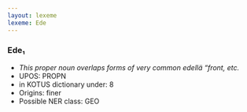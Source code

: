 ```yaml
---
layout: lexeme
lexeme: Ede
---
```


###  Ede₁

* _This proper noun overlaps forms of very common *edellä* “front, etc._
* UPOS:  PROPN
* in KOTUS dictionary under:  8
* Origins: finer 
* Possible NER class:  GEO

